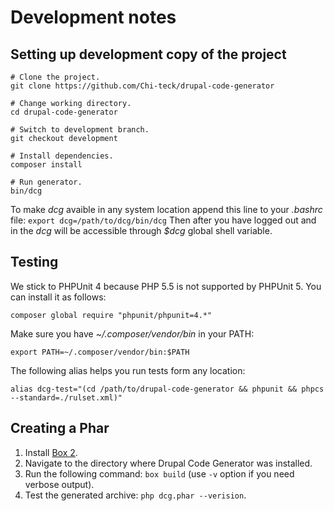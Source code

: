 # Development notes

## Setting up development copy of the project

```shell
# Clone the project.
git clone https://github.com/Chi-teck/drupal-code-generator

# Change working directory.
cd drupal-code-generator

# Switch to development branch.
git checkout development

# Install dependencies.
composer install

# Run generator.
bin/dcg

```

To make _dcg_ avaible in any system location append this line to your _.bashrc_ file:
`export dcg=/path/to/dcg/bin/dcg`
Then after you have logged out and in the _dcg_ will be accessible through _$dcg_ global shell variable.

## Testing
We stick to PHPUnit 4 because PHP 5.5 is not supported by PHPUnit 5. You can
install it as follows:
```shell
composer global require "phpunit/phpunit=4.*"
```
Make sure you have _~/.composer/vendor/bin_ in your PATH:
```shell
export PATH=~/.composer/vendor/bin:$PATH
```

The following alias helps you run tests form any location:
```
alias dcg-test="(cd /path/to/drupal-code-generator && phpunit && phpcs --standard=./rulset.xml)"
```

## Creating a Phar

1. Install [Box 2](https://github.com/box-project/box2).
2. Navigate to the directory where Drupal Code Generator was installed.
3. Run the following command: `box build` (use `-v` option if you need verbose output).
4. Test the generated archive: `php dcg.phar --verision`.


